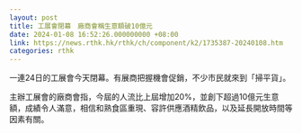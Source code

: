 ```yaml
---
layout: post
title: 工展會閉幕　廠商會稱生意額破10億元
date: 2024-01-08 16:52:26.000000000 +08:00
link: https://news.rthk.hk/rthk/ch/component/k2/1735387-20240108.htm
categories: rthk
---
```


一連24日的工展會今天閉幕。有展商把握機會促銷，不少市民就來到「掃平貨」。

主辦工展會的廠商會指，今屆的人流比上屆增加20%，並創下超過10億元生意額，成績令人滿意，相信和熟食區重現、容許供應酒精飲品，以及延長開放時間等因素有關。
